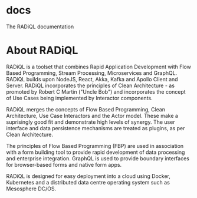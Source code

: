 # docs
The RADiQL documentation

# About RADiQL

RADiQL is a toolset that combines Rapid Application Development with 
Flow Based Programming, Stream Processing, Microservices and GraphQL.
RADiQL builds upon NodeJS, React, Akka, Kafka and Apollo Client and 
Server. RADiQL incorporates the principles of Clean Architecture - as 
promoted by Robert C Martin ("Uncle Bob") and incorporates the concept
of Use Cases being implemented by Interactor components. 

RADiQL merges the concepts of Flow Based Programming, Clean Architecture, 
Use Case Interactors and the Actor model. These make a suprisingly good 
fit and demonstrate high levels of synergy. The user interface and data 
persistence mechanisms are treated as plugins, as per Clean Architecture.

The principles of Flow Based Programming (FBP) are used in association
with a form building tool to provide rapid development of data processing
and enterprise integration. GraphQL is used to provide boundary interfaces
for browser-based forms and native form apps.

RADiQL is designed for easy deployment into a cloud using Docker, Kubernetes 
and a distributed data centre operating system such as Mesosphere DC/OS.
